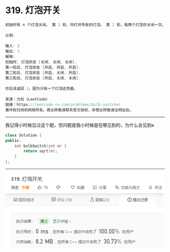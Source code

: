 # 319. 灯泡开关

```c++
初始时有 n 个灯泡关闭。 第 1 轮，你打开所有的灯泡。 第 2 轮，每两个灯泡你关闭一次。 第 3 轮，每三个灯泡切换一次开关（如果关闭则开启，如果开启则关闭）。第 i 轮，每 i 个灯泡切换一次开关。 对于第 n 轮，你只切换最后一个灯泡的开关。 找出 n 轮后有多少个亮着的灯泡。

示例:

输入: 3
输出: 1 
解释: 
初始时, 灯泡状态 [关闭, 关闭, 关闭].
第一轮后, 灯泡状态 [开启, 开启, 开启].
第二轮后, 灯泡状态 [开启, 关闭, 开启].
第三轮后, 灯泡状态 [开启, 关闭, 关闭]. 

你应该返回 1，因为只有一个灯泡还亮着。

来源：力扣（LeetCode）
链接：https://leetcode-cn.com/problems/bulb-switcher
著作权归领扣网络所有。商业转载请联系官方授权，非商业转载请注明出处。
```

---

我记得小时候见过这个题，但问题是我小时候是在哪见到的，为什么会见到a

```c++
class Solution {
public:
    int bulbSwitch(int n) {
        return sqrt(n);
    }
};
```

---

![img1](./1.bmp)